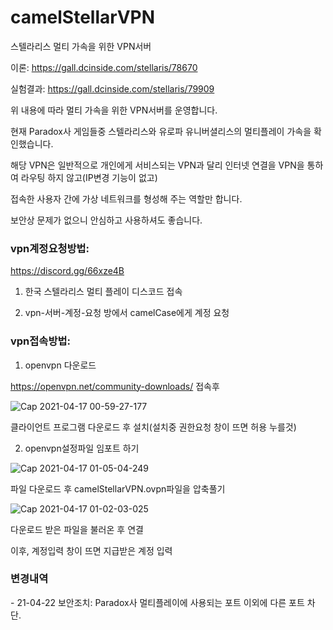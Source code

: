 # camelStellarVPN
스텔라리스 멀티 가속을 위한 VPN서버


이론: https://gall.dcinside.com/stellaris/78670

실험결과: https://gall.dcinside.com/stellaris/79909

위 내용에 따라 멀티 가속을 위한 VPN서버를 운영합니다.

현재 Paradox사 게임들중 스텔라리스와 유로파 유니버셜리스의 멀티플레이 가속을 확인했습니다.



해당 VPN은 일반적으로 개인에게 서비스되는 VPN과 달리 인터넷 연결을 VPN을 통하여 라우팅 하지 않고(IP변경 기능이 없고)

접속한 사용자 간에 가상 네트워크를 형성해 주는 역할만 합니다.

보안상 문제가 없으니 안심하고 사용하셔도 좋습니다.



<h3>vpn계정요청방법: </h3>

https://discord.gg/66xze4B

1. 한국 스텔라리스 멀티 플레이 디스코드 접속 

2. vpn-서버-계정-요청 방에서 camelCase에게 계정 요청

<h3>vpn접속방법:</h3>


1. openvpn 다운로드

https://openvpn.net/community-downloads/
접속후

![Cap 2021-04-17 00-59-27-177](https://user-images.githubusercontent.com/20336315/115051831-34468380-9f18-11eb-8a84-949ad20b7991.png)

클라이언트 프로그램 다운로드 후 설치(설치중 권한요청 창이 뜨면 허용 누를것)


2. openvpn설정파일 임포트 하기

![Cap 2021-04-17 01-05-04-249](https://user-images.githubusercontent.com/20336315/115052579-12013580-9f19-11eb-92f2-8d0e0d59605e.png)

파일 다운로드 후 camelStellarVPN.ovpn파일을 압축풀기

![Cap 2021-04-17 01-02-03-025](https://user-images.githubusercontent.com/20336315/115052542-04e44680-9f19-11eb-9ead-b6c605983bf9.png)

다운로드 받은 파일을 불러온 후 연결

이후, 계정입력 창이 뜨면 지급받은 계정 입력


<h3>변경내역</h3>
 - 21-04-22 보안조치: Paradox사 멀티플레이에 사용되는 포트 이외에 다른 포트 차단.

